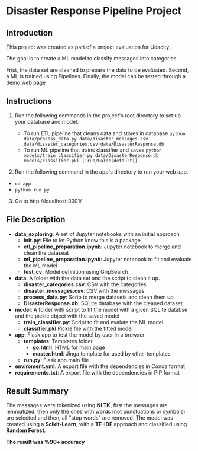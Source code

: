 # Disaster Response Pipeline Project

## Introduction
This project was created as part of a project evaluation for Udacity.

The goal is to create a ML model to classify messages into categories. 

Frist, the data set are cleaned to prepare the data to be evaluated. 
Second,  a ML is trained using Pipelines.
Finally, the model can be tested through a demo web page

## Instructions
1. Run the following commands in the project's root directory to set up your database and model.

    - To run ETL pipeline that cleans data and stores in database
        `python data/process_data.py data/disaster_messages.csv data/disaster_categories.csv data/DisasterResponse.db`
    - To run ML pipeline that trains classifier and saves
        `python models/train_classifier.py data/DisasterResponse.db models/classifier.pkl [True/False(default)]`

2. Run the following command in the app's directory to run your web app. 
- `cd app`
- `python run.py`

3. Go to http://localhost:3001/

## File Description

- **data_exploring**: A set of Jupyter notebooks with an initial approach
  - **__init__.py**: File to let Python know this is a package
  - **etl_pipeline_preparation.ipynb**: Jupyter notebook to merge and clean the dataseat
  - **ml_pipeline_preparation.ipynb**: Jupyter notebook to fit and evaluate the ML model
  - **test_cv**: Model definition using GripSearch
- **data**: A folder with the data set and the script to clean it up.
  - **disaster_categories.csv**: CSV with the categories
  - **disaster_messages.csv**: CSV with the messages
  - **process_data.py**: Scrip to merge datasets and clean them up
  - **DisasterResponse.db**: SQLite database with the cleaned dataset
- **model**: A folder with script to fit the model with a given SQLite databse and the pickle object with the saved model
  - **train_classifier.py**: Script to fit and evalute the ML model
  - **classifier.pkl** Pickle file with the fitted model
- **app**: Flask app to test the model by user in a browser
  - **templates**: Templates folder
    - **go.html**: HTML for main page
    - **master.html**: Jinga template for used by other templates
  - **run.py**: Flask app main file
- **enviroment.yml**: A export file with the dependencies in Conda format
- **requirements.txt**: A export file with the dependencies in PIP format

## Result Summary

The messages were tokenized using **NLTK**, first the messages are lemmatized, then only the ones with words (not punctuations or symbols) are selected and then, all "stop words" are removed.
The model was created using a **Scikit-Learn**, with a **TF-IDF** approach and classified using **Random Forest**. 

**The result was %90+ accuracy** 